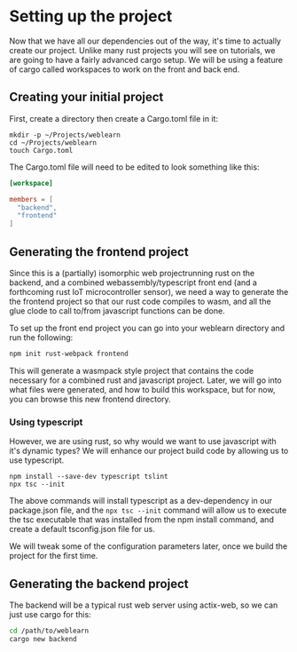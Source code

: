 # Setting up the project

Now that we have all our dependencies out of the way, it's time to actually create our project.
Unlike many rust projects you will see on tutorials, we are going to have a fairly advanced cargo
setup.  We will be using a feature of cargo called workspaces to work on the front and back end.

## Creating your initial project

First, create a directory then create a Cargo.toml file in it:

```
mkdir -p ~/Projects/weblearn
cd ~/Projects/weblearn
touch Cargo.toml
```

The Cargo.toml file will need to be edited to look something like this:

```toml
[workspace]

members = [
  "backend",
  "frontend"
]
```

## Generating the frontend project

Since this is a (partially) isomorphic web projectrunning rust on the backend, and a combined
webassembly/typescript front end (and a forthcoming rust IoT microcontroller sensor), we need a
way to generate the the frontend project so that our rust code compiles to wasm, and all the
glue clode to call to/from javascript functions can be done.

To set up the front end project you can go into your weblearn directory and run the following:

```bash
npm init rust-webpack frontend
```

This will generate a wasmpack style project that contains the code necessary for a combined
rust and javascript project.  Later, we will go into what files were generated, and how to 
build this workspace, but for now, you can browse this new frontend directory.

### Using typescript 

However, we are using rust, so why would we want to use javascript with it's dynamic types?
We will enhance our project build code by allowing us to use typescript.

```
npm install --save-dev typescript tslint
npx tsc --init
```

The above commands will install typescript as a dev-dependency in our package.json file, and
the `npx tsc --init` command will allow us to execute the tsc executable that was installed
from the npm install command, and create a default tsconfig.json file for us.

We will tweak some of the configuration parameters later, once we build the project for the first
time.

## Generating the backend project

The backend will be a typical rust web server using actix-web, so we can just use cargo for this:

```bash
cd /path/to/weblearn
cargo new backend
```